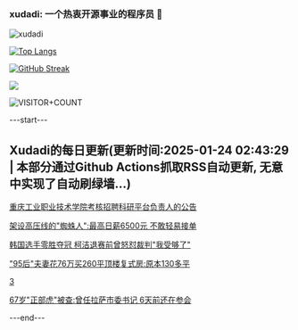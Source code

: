 ### xudadi: 一个热衷开源事业的程序员 👋

![xudadi](https://github-readme-stats-git-masterorgs-github-readme-stats-team.vercel.app/api?username=xudadi)

[![Top Langs](https://github-readme-stats.vercel.app/api/top-langs/?username=xudadi)](https://github.com/anuraghazra/github-readme-stats)

[![GitHub Streak](https://streak-stats.demolab.com?user=xudadi&locale=zh_Hans)](https://git.io/streak-stats)

![](https://raw.githubusercontent.com/xudadi/xudadi/main/assets/github-contribution-grid-snake.svg)

![VISITOR+COUNT](https://komarev.com/ghpvc/?username=xudadi&label=VISITOR+COUNT)


---start---

## Xudadi的每日更新(更新时间:2025-01-24 02:43:29 | 本部分通过Github Actions抓取RSS自动更新, 无意中实现了自动刷绿墙...)

[重庆工业职业技术学院考核招聘科研平台负责人的公告](https://www.gongkaoleida.com/article/2275092)

[架设高压线的"蜘蛛人":最高日薪6500元 不敢轻易接单](https://m.163.com/news/article/JMJHFCO8051492T3.html)

[韩国选手零胜夺冠 柯洁退赛前曾怒怼裁判"我受够了"](https://m.163.com/news/article/JMJPVAUD055040N3.html)

["95后"夫妻花76万买260平顶楼复式房:原本130多平](https://m.163.com/news/article/JMJR71O2051492T3.html)

[3](https://m.163.com/touch/news/sub/domestic)

[67岁"正部虎"被查:曾任拉萨市委书记 6天前还在参会](https://m.163.com/news/article/JMJJOJVG0530JPVV.html)

---end---

